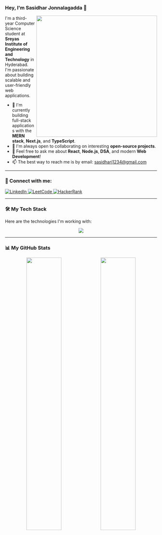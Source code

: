 ### Hey, I'm Sasidhar Jonnalagadda 👋

<a href="https://github.com/sasidhar-jonnalagadda">
  <img align="right" width="400" src="https://github-readme-stats.vercel.app/api?username=sasidhar-jonnalagadda&show_icons=true&theme=dracula&hide_border=true&count_private=true" />
</a>

I'm a third-year Computer Science student at **Sreyas Institute of Engineering and Technology** in Hyderabad. I'm passionate about building scalable and user-friendly web applications.

- 🌱 I'm currently building full-stack applications with the **MERN stack**, **Next.js**, and **TypeScript**.
- 👯 I'm always open to collaborating on interesting **open-source projects**.
- 💬 Feel free to ask me about **React**, **Node.js**, **DSA**, and modern **Web Development**!
- 📫 The best way to reach me is by email: [sasidharj1234@gmail.com](mailto:sasidharj1234@gmail.com)

---

### 🔗 Connect with me:

<p>
  <a href="https://www.linkedin.com/in/sasidharjonnalagadda/" target="_blank">
    <img src="https://img.shields.io/badge/LinkedIn-0077B5?style=for-the-badge&logo=linkedin&logoColor=white" alt="LinkedIn"/>
  </a>
  <a href="https://leetcode.com/u/sasidharj1234/" target="_blank">
    <img src="https://img.shields.io/badge/LeetCode-FFA116?style=for-the-badge&logo=leetcode&logoColor=black" alt="LeetCode"/>
  </a>
  <a href="https://www.hackerrank.com/profile/sasidharj1234" target="_blank">
    <img src="https://img.shields.io/badge/HackerRank-2EC866?style=for-the-badge&logo=hackerrank&logoColor=white" alt="HackerRank"/>
  </a>
</p>

---

### 🛠️ My Tech Stack

Here are the technologies I'm working with:

<p align="center">
  <a href="https://skillicons.dev">
    <img src="https://skillicons.dev/icons?i=python,js,ts,html,css,react,nextjs,tailwind,nodejs,express,mongodb,postgresql,git,github,docker,aws,postman,vscode&perline=9" />
  </a>
</p>

---

### 📊 My GitHub Stats

<p align="center">
  <img width="48%" src="https://github-readme-stats.vercel.app/api/top-langs/?username=sasidhar-jonnalagadda&layout=compact&theme=dracula&hide_border=true" />
  <img width="48%" src="https://github-readme-streak-stats.herokuapp.com/?user=sasidhar-jonnalagadda&theme=dracula&hide_border=true" />
</p>
